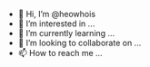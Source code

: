 - 👋 Hi, I’m @heowhois
- 👀 I’m interested in ...
- 🌱 I’m currently learning ...
- 💞️ I’m looking to collaborate on ...
- 📫 How to reach me ...

<!---
heowhois/heowhois is a ✨ special ✨ repository because its `README.md` (this file) appears on your GitHub profile.
You can click the Preview link to take a look at your changes.
--->
